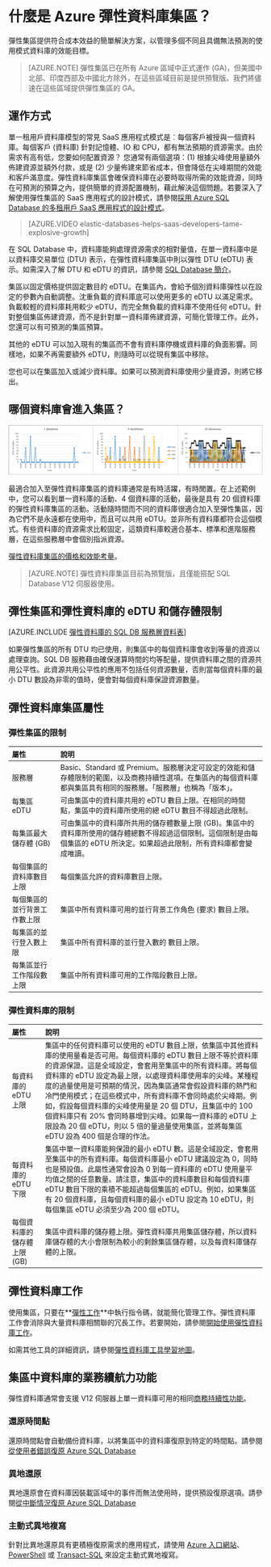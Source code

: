 <properties
	pageTitle="什麼是 Azure 彈性資料庫集區？| Microsoft Azure"
	description="使用集區管理數百或數千個資料庫。針對一組效能單位的一個價格可以分散在集區。您可以隨意將資料庫移入或移出。"
	keywords="彈性資料庫、sql 資料庫"
	services="sql-database"
	documentationCenter=""
	authors="CarlRabeler"
	manager="jhubbard"
	editor="cgronlun"/>

<tags
	ms.service="sql-database"
	ms.devlang="NA"
	ms.date="07/12/2016"
	ms.author="CarlRabeler"
	ms.workload="data-management"
	ms.topic="article"
	ms.tgt_pltfrm="NA"/>


# 什麼是 Azure 彈性資料庫集區？

彈性集區提供符合成本效益的簡單解決方案，以管理多個不同且具備無法預測的使用模式資料庫的效能目標。

> [AZURE.NOTE] 彈性集區已在所有 Azure 區域中正式運作 (GA)，但美國中北部、印度西部及中國北方除外，在這些區域目前是提供預覽版。我們將儘速在這些區域提供彈性集區的 GA。

## 運作方式

單一租用戶資料庫模型的常見 SaaS 應用程式模式是︰每個客戶被授與一個資料庫。每個客戶 (資料庫) 針對記憶體、IO 和 CPU，都有無法預期的資源需求。由於需求有高有低，您要如何配置資源？ 您通常有兩個選項：(1) 根據尖峰使用量額外佈建資源並額外付款，或是 (2) 少量佈建來節省成本，但會降低在尖峰期間的效能和客戶滿意度。彈性資料庫集區會確保資料庫在必要時取得所需的效能資源，同時在可預測的預算之內，提供簡單的資源配置機制，藉此解決這個問題。若要深入了解使用彈性集區的 SaaS 應用程式的設計模式，請參閱[採用 Azure SQL Database 的多租用戶 SaaS 應用程式的設計模式](sql-database-design-patterns-multi-tenancy-saas-applications.md)。

> [AZURE.VIDEO elastic-databases-helps-saas-developers-tame-explosive-growth]

在 SQL Database 中，資料庫能夠處理資源需求的相對量值，在單一資料庫中是以資料庫交易單位 (DTU) 表示，在彈性資料庫集區中則以彈性 DTU (eDTU) 表示。如需深入了解 DTU 和 eDTU 的資訊，請參閱 [SQL Database 簡介](sql-database-technical-overview.md#understand-dtus)。

集區以固定價格提供固定數目的 eDTU。在集區內，會給予個別資料庫彈性以在設定的參數內自動調整。沈重負載的資料庫底可以使用更多的 eDTU 以滿足需求。負載較輕的資料庫耗用較少 eDTU，而完全無負載的資料庫不使用任何 eDTU。針對整個集區佈建資源，而不是針對單一資料庫佈建資源，可簡化管理工作。此外，您還可以有可預測的集區預算。

其他的 eDTU 可以加入現有的集區而不會有資料庫停機或資料庫的負面影響。同樣地，如果不再需要額外 eDTU，則隨時可以從現有集區中移除。

您也可以在集區加入或減少資料庫。如果可以預測資料庫使用少量資源，則將它移出。

## 哪個資料庫會進入集區？

![在彈性資料庫集區中共用 eDTU 的 SQL 資料庫。][1]

最適合加入至彈性資料庫集區的資料庫通常是有時活躍，有時閒置。在上述範例中，您可以看到單一資料庫的活動、4 個資料庫的活動，最後是具有 20 個資料庫的彈性資料庫集區的活動。活動隨時間而不同的資料庫很適合加入至彈性集區，因為它們不是永遠都在使用中，而且可以共用 eDTU。並非所有資料庫都符合這個模式。有些資料庫的資源需求比較固定，這類資料庫較適合基本、標準和進階服務層，在這些服務層中會個別指派資源。

[彈性資料庫集區的價格和效能考量](sql-database-elastic-pool-guidance.md)。


> [AZURE.NOTE] 彈性資料庫集區目前為預覽版，且僅能搭配 SQL Database V12 伺服器使用。

## 彈性集區和彈性資料庫的 eDTU 和儲存體限制

[AZURE.INCLUDE [彈性資料庫的 SQL DB 服務層資料表](../../includes/sql-database-service-tiers-table-elastic-db-pools.md)]

如果彈性集區的所有 DTU 均已使用，則集區中的每個資料庫會收到等量的資源以處理查詢。SQL DB 服務藉由確保運算時間的均等配量，提供資料庫之間的資源共用公平性。此資源共用公平性的應用不包括任何資源數量，否則當每個資料庫的最小 DTU 數設為非零的值時，便會對每個資料庫保證資源數量。

## 彈性資料庫集區屬性

### 彈性集區的限制

| 屬性 | 說明 |
| :-- | :-- |
| 服務層 | Basic、Standard 或 Premium。服務層決定可設定的效能和儲存體限制的範圍，以及商務持續性選項。在集區內的每個資料庫都與集區具有相同的服務層。「服務層」也稱為「版本」。 |
| 每集區 eDTU | 可由集區中的資料庫共用的 eDTU 數目上限。在相同的時間點，集區中的資料庫所使用的總 eDTU 數目不得超過此限制。 |
| 每集區最大儲存體 (GB) | 可由集區中的資料庫所共用的儲存體數量上限 (GB)。集區中的資料庫所使用的儲存體總數不得超過這個限制。這個限制是由每個集區的 eDTU 所決定。如果超過此限制，所有資料庫都會變成唯讀。 |
| 每個集區的資料庫數目上限 | 每個集區允許的資料庫數目上限。 |
| 每個集區的並行背景工作數上限 | 集區中所有資料庫可用的並行背景工作角色 (要求) 數目上限。 |
| 每集區的並行登入數上限 | 集區中所有資料庫的並行登入數的 數目上限。 |
| 每集區並行工作階段數上限 | 集區中所有資料庫可用的工作階段數目上限。 |


### 彈性資料庫的限制

| 屬性 | 說明 |
| :-- | :-- |
| 每資料庫的 eDTU 上限 | 集區中的任何資料庫可以使用的 eDTU 數目上限，依集區中其他資料庫的使用量看是否可用。每個資料庫的 eDTU 數目上限不等於資料庫的資源保證。這是全域設定，會套用至集區中的所有資料庫。將每個資料庫的 eDTU 設定為最上限，以處理資料庫使用率的尖峰。某種程度的過量使用是可預期的情況，因為集區通常會假設資料庫的熱門和冷門使用模式；在這些模式中，所有資料庫不會同時處於尖峰期。例如，假設每個資料庫的尖峰使用量是 20 個 DTU，且集區中的 100 個資料庫只有 20% 會同時暴增到尖峰。如果每一資料庫的 eDTU 上限設為 20 個 eDTU，則以 5 倍的量過量使用集區，並將每集區 eDTU 設為 400 個是合理的作法。 |
| 每資料庫的 eDTU 下限 | 集區中單一資料庫能夠保證的最小 eDTU 數。這是全域設定，會套用至集區中的所有資料庫。每個資料庫最小 eDTU 建議設定為 0，同時也是預設值。此屬性通常會設為 0 到每一資料庫的 eDTU 使用量平均值之間的任意數量。請注意，集區中的資料庫數目和每個資料庫 eDTU 數目下限的乘積不能超過每個集區的 eDTU。例如，如果集區有 20 個資料庫，且每個資料庫的最小 eDTU 設定為 10 eDTU，則每個集區 eDTU 必須至少為 200 個 eDTU。 |
| 每個資料庫的儲存體上限 (GB) | 集區中資料庫的儲存體上限。彈性資料庫共用集區儲存體，所以資料庫儲存體的大小會限制為較小的剩餘集區儲存體，以及每資料庫儲存體的上限。|


## 彈性資料庫工作

使用集區，只要在**[彈性工作](sql-database-elastic-jobs-overview.md)**中執行指令碼，就能簡化管理工作。彈性資料庫工作會消除與大量資料庫相關聯的冗長工作。若要開始，請參閱[開始使用彈性資料庫工作](sql-database-elastic-jobs-getting-started.md)。

如需其他工具的詳細資訊，請參閱[彈性資料庫工具學習地圖](https://azure.microsoft.com/documentation/learning-paths/sql-database-elastic-scale/)。

## 集區中資料庫的業務續航力功能

彈性資料庫通常會支援 V12 伺服器上單一資料庫可用的相同[商務持續性功能](sql-database-business-continuity.md)。


### 還原時間點

還原時間點會自動備份資料庫，以將集區中的資料庫復原到特定的時間點。請參閱[從使用者錯誤復原 Azure SQL Database](sql-database-user-error-recovery.md)

### 異地還原

異地還原會在資料庫因裝載區域中的事件而無法使用時，提供預設復原選項。請參閱[從中斷情況復原 Azure SQL Database](sql-database-disaster-recovery.md)

### 主動式異地複寫

針對比異地還原具有更積極復原需求的應用程式，請使用 [Azure 入口網站](sql-database-geo-replication-portal.md)、[PowerShell](sql-database-geo-replication-powershell.md) 或 [Transact-SQL](sql-database-geo-replication-transact-sql.md) 來設定主動式異地複寫。


<!--Image references-->
[1]: ./media/sql-database-elastic-pool/databases.png

<!---HONumber=AcomDC_0720_2016-->